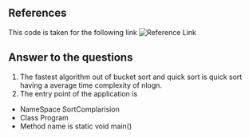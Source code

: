 ## References

This code is taken for the following link ![Reference Link](https://www.codeproject.com/Articles/132757/Visualization-and-Comparison-of-sorting-algorithms)

## Answer to the  questions 

1. The fastest algorithm out of bucket sort and quick sort is quick sort having a average time complexity of nlogn.
2. The entry point of the application is 
- NameSpace SortComplarision
- Class Program
- Method name is static void main() 
